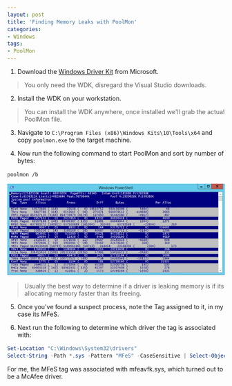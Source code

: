 ```yaml
---
layout: post
title: 'Finding Memory Leaks with PoolMon'
categories:
- Windows
tags:
- PoolMon
---
```


1. Download the [Windows Driver Kit](https://docs.microsoft.com/en-us/windows-hardware/drivers/download-the-wdk) from Microsoft.

> You only need the WDK, disregard the Visual Studio downloads.

2. Install the WDK on your workstation.

> You can install the WDK anywhere, once installed we'll grab the actual PoolMon file.

3. Navigate to `C:\Program Files (x86)\Windows Kits\10\Tools\x64` and copy `poolmon.exe` to the target machine.

4. Now run the following command to start PoolMon and sort by number of bytes:

`poolmon /b`

![PoolMon](/images/poolmon.png)

> Usually the best way to determine if a driver is leaking memory is if its allocating memory faster than its freeing.

5. Once you've found a suspect process, note the Tag assigned to it, in my case its MFeS.

6. Next run the following to determine which driver the tag is associated with:

``` powershell
Set-Location "C:\Windows\System32\drivers"
Select-String -Path *.sys -Pattern "MFeS" -CaseSensitive | Select-Object FileName -Unique
```

For me, the MFeS tag was associated with mfeavfk.sys, which turned out to be a McAfee driver.
